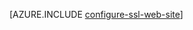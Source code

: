 <properties linkid="develop-net-common-tasks-enable-ssl-web-site" urlDisplayName="SSL for Web Sites" pageTitle="启用 Azure 网站的 HTTPS &ndash; .NET 开发人员中心" metaKeywords="" description="了解如何启用 Azure 网站的 SSL。" metaCanonical="" services="web-sites" documentationCenter=".NET" title="" authors="larryf" solutions="" manager="paulettm" editor="mollybos" />
<tags ms.service="web-sites"
    ms.date="03/24/2015"
    wacn.date="04/11/2015"/>  

[AZURE.INCLUDE [configure-ssl-web-site](../includes/configure-ssl-web-site.md)]

